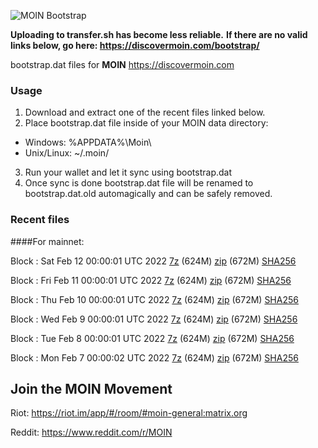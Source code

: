 ![MOIN Bootstrap](https://i.imgur.com/KjM1jMp.jpg)

**Uploading to transfer.sh has become less reliable.**
**If there are no valid links below, go here: https://discovermoin.com/bootstrap/**

bootstrap.dat files for **MOIN** https://discovermoin.com

### Usage

1. Download and extract one of the recent files linked below.
2. Place bootstrap.dat file inside of your MOIN data directory:
 - Windows: %APPDATA%\Moin\
 - Unix/Linux: ~/.moin/
3. Run your wallet and let it sync using bootstrap.dat
4. Once sync is done bootstrap.dat file will be renamed to bootstrap.dat.old automagically and can be safely removed.


### Recent files

####For mainnet:

Block : Sat Feb 12 00:00:01 UTC 2022 [7z](https://transfer.sh/pz3Mfg/bootstrap.dat.20220212.7z) (624M) [zip](https://transfer.sh/W3xSOa/bootstrap.dat.20220212.zip) (672M) [SHA256](https://transfer.sh/m9mfNh/sha256.txt)

Block : Fri Feb 11 00:00:01 UTC 2022 [7z](https://transfer.sh/VJ9dd0/bootstrap.dat.20220211.7z) (624M) [zip](https://transfer.sh/8AV3Sa/bootstrap.dat.20220211.zip) (672M) [SHA256](https://transfer.sh/lQSJk9/sha256.txt)

Block : Thu Feb 10 00:00:01 UTC 2022 [7z](https://transfer.sh/swlPXG/bootstrap.dat.20220210.7z) (624M) [zip](https://transfer.sh/LHgiYe/bootstrap.dat.20220210.zip) (672M) [SHA256](https://transfer.sh/EUYzsM/sha256.txt)

Block : Wed Feb  9 00:00:01 UTC 2022 [7z](https://transfer.sh/XIixQS/bootstrap.dat.20220209.7z) (624M) [zip](https://transfer.sh/Ll7b9I/bootstrap.dat.20220209.zip) (672M) [SHA256](https://transfer.sh/naywbz/sha256.txt)

Block : Tue Feb  8 00:00:01 UTC 2022 [7z](https://transfer.sh/7t0kv6/bootstrap.dat.20220208.7z) (624M) [zip](https://transfer.sh/iX1lzW/bootstrap.dat.20220208.zip) (672M) [SHA256](https://transfer.sh/KcdOdB/sha256.txt)

Block : Mon Feb  7 00:00:02 UTC 2022 [7z](https://transfer.sh/0PVi1I/bootstrap.dat.20220207.7z) (624M) [zip](https://transfer.sh/1nGAyx/bootstrap.dat.20220207.zip) (672M) [SHA256](https://transfer.sh/I8Cmv5/sha256.txt)

## Join the MOIN Movement

Riot: https://riot.im/app/#/room/#moin-general:matrix.org

Reddit: https://www.reddit.com/r/MOIN
